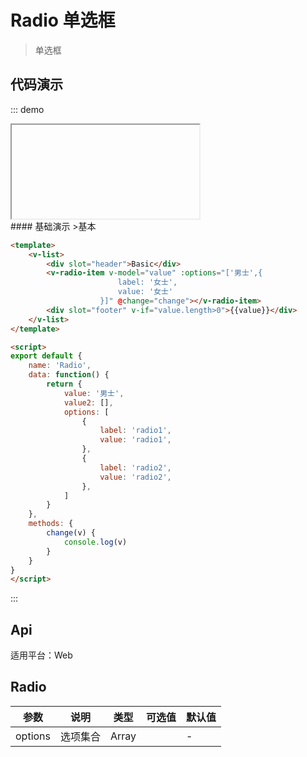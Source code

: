 # Radio 单选框

>单选框

## 代码演示
::: demo

<iframe>/demo.html#/radio</iframe>
<summary>
#### 基础演示
>基本
</summary>

```html
<template>
    <v-list>
        <div slot="header">Basic</div>
        <v-radio-item v-model="value" :options="['男士',{
                        label: '女士',
                        value: '女士'
                    }]" @change="change"></v-radio-item>
        <div slot="footer" v-if="value.length>0">{{value}}</div>
    </v-list>
</template>

<script>
export default {
    name: 'Radio',
    data: function() {
        return {
            value: '男士',
            value2: [],
            options: [
                {
                    label: 'radio1',
                    value: 'radio1',
                },
                {
                    label: 'radio2',
                    value: 'radio2',
                },
            ]
        }
    },
    methods: {
        change(v) {
            console.log(v)
        }
    }
}
</script>
```
:::

## Api

适用平台：Web

## Radio
| 参数      | 说明          | 类型      | 可选值                           | 默认值  |
|---------- |-------------- |---------- |-------------------------------- |-------- |
| options | 选项集合 | Array |  | - |

